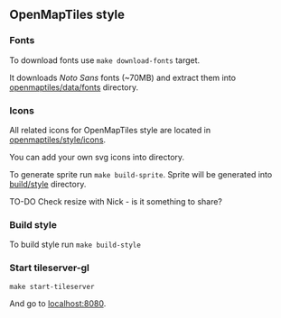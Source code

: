 ## OpenMapTiles style

### Fonts

To download fonts use `make download-fonts` target. 

It downloads _Noto Sans_ fonts (~70MB) and extract them into [openmaptiles/data/fonts](../data/fonts) directory.

### Icons

All related icons for OpenMapTiles style are located in [openmaptiles/style/icons](icons).

You can add your own svg icons into directory. 


To generate sprite run `make build-sprite`. Sprite 
will be generated into [build/style](../build/style) directory.

TO-DO
Check resize with Nick - is it something to share?
### Build style

To build style run `make build-style`

### Start tileserver-gl

```commandline
make start-tileserver
```

And go to [localhost:8080](localhost:8080).
